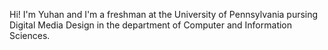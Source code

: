 Hi! I'm Yuhan and I'm a freshman at the University of Pennsylvania pursing Digital Media Design in the department of Computer and Information Sciences. 
